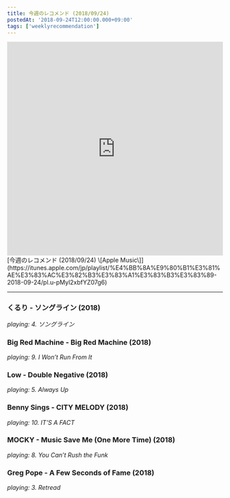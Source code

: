 ```yaml
---
title: 今週のレコメンド (2018/09/24)
postedAt: '2018-09-24T12:00:00.000+09:00'
tags: ['weeklyrecommendation']
---
```


<iframe src="https://tools.applemusic.com/embed/v1/playlist/pl.u-pMyl2xbfYZ07g6?country=jp" height="500px" width="100%" frameborder="0"></iframe> [今週のレコメンド (2018/09/24) \[Apple Music\]](https://itunes.apple.com/jp/playlist/%E4%BB%8A%E9%80%B1%E3%81%AE%E3%83%AC%E3%82%B3%E3%83%A1%E3%83%B3%E3%83%89-2018-09-24/pl.u-pMyl2xbfYZ07g6)

---

### くるり - ソングライン (2018)

_playing: 4\. ソングライン_

### Big Red Machine - Big Red Machine (2018)

_playing: 9\. I Won’t Run From It_

### Low - Double Negative (2018)

_playing: 5\. Always Up_

### Benny Sings - CITY MELODY (2018)

_playing: 10\. IT’S A FACT_

### MOCKY - Music Save Me (One More Time) (2018)

_playing: 8\. You Can’t Rush the Funk_

### Greg Pope - A Few Seconds of Fame (2018)

_playing: 3\. Retread_
